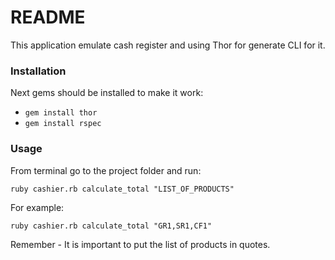 # README

This application emulate cash register and using Thor for generate CLI for it.

### Installation

Next gems should be installed to make it work: 

* `gem install thor`
* `gem install rspec`

### Usage

From terminal go to the project folder and run:
```
ruby cashier.rb calculate_total "LIST_OF_PRODUCTS"
```

For example:
```
ruby cashier.rb calculate_total "GR1,SR1,CF1"
```

Remember - It is important to put the list of products in quotes.
